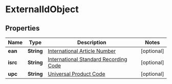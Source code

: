 

# ExternalIdObject

## Properties

Name | Type | Description | Notes
------------ | ------------- | ------------- | -------------
**ean** | **String** | [International Article Number](http://en.wikipedia.org/wiki/International_Article_Number_%28EAN%29)  |  [optional]
**isrc** | **String** | [International Standard Recording Code](http://en.wikipedia.org/wiki/International_Standard_Recording_Code)  |  [optional]
**upc** | **String** | [Universal Product Code](http://en.wikipedia.org/wiki/Universal_Product_Code)  |  [optional]



